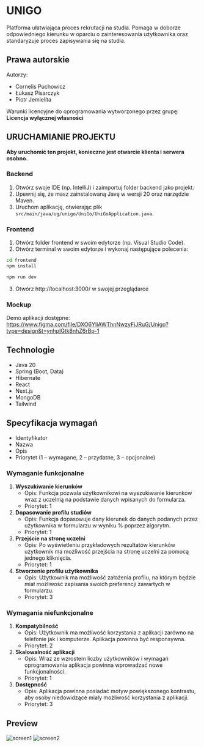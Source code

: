 # UNIGO

Platforma ułatwiająca proces rekrutacji na studia. Pomaga w doborze odpowiedniego kierunku w oparciu o zainteresowania użytkownika oraz standaryzuje proces zapisywania się na studia.

## Prawa autorskie

Autorzy:

- Cornelis Puchowicz
- Łukasz Pisarczyk
- Piotr Jemielita

Warunki licencyjne do oprogramowania wytworzonego przez grupę: **Licencja wyłącznej własności**

## URUCHAMIANIE PROJEKTU

**Aby uruchomić ten projekt, konieczne jest otwarcie klienta i serwera osobno.**

### Backend
1. Otwórz swoje IDE (np. IntelliJ) i zaimportuj folder backend jako projekt.
2. Upewnij się, że masz zainstalowaną Javę w wersji 20 oraz narzędzie Maven.
3. Uruchom aplikację, otwierając plik `src/main/java/ug/unigo/UniGo/UniGoApplication.java`.

### Frontend
1. Otwórz folder frontend w swoim edytorze (np. Visual Studio Code).
2. Otwórz terminal w swoim edytorze i wykonaj następujące polecenia:

```bash
cd frontend
npm install
```

```bash
npm run dev
```
3. Otwórz http://localhost:3000/ w swojej przeglądarce


### Mockup

Demo aplikacji dostępne: https://www.figma.com/file/DXO6YIiAWThnNwzyFiJRuG/Unigo?type=design&t=ynhpIGtk8nhZ6rBp-1

## Technologie
- Java 20
- Spring (Boot, Data)
- Hibernate
- React
- Next.js
- MongoDB
- Tailwind

## Specyfikacja wymagań

- Identyfikator
- Nazwa
- Opis
- Priorytet (1 – wymagane, 2 – przydatne, 3 – opcjonalne)

### Wymaganie funkcjonalne

1. **Wyszukiwanie kierunków**
   - Opis: Funkcja pozwala użytkownikowi na wyszukiwanie kierunków wraz z uczelnią na podstawie danych wpisanych do formularza.
   - Priorytet: 1
2. **Dopasowanie profilu studiów**
   - Opis: Funkcja dopasowuje dany kierunek do danych podanych przez użytkownika w formularzu w wyniku % poprzez algorytm.
   - Priorytet: 1
3. **Przejście na stronę uczelni**
   - Opis: Po wyświetleniu przykładowych rezultatów kierunków użytkownik ma możliwość przejścia na stronę uczelni za pomocą jednego kliknięcia.
   - Priorytet: 1
4. **Stworzenie profilu użytkownika**
   - Opis: Użytkownik ma możliwość założenia profilu, na którym będzie miał możliwość zapisania swoich preferencji zawartych w formularzu.
   - Priorytet: 3

### Wymagania niefunkcjonalne

1. **Kompatybilność**
   - Opis: Użytkownik ma możliwość korzystania z aplikacji zarówno na telefonie jak i komputerze. Aplikacja powinna być responsywna.
   - Priorytet: 2
2. **Skalowalność aplikacji**
   - Opis: Wraz ze wzrostem liczby użytkowników i wymagań oprogramowania aplikacja powinna wprowadzać nowe funkcjonalności.
   - Priorytet: 1
3. **Dostępność**
   - Opis: Aplikacja powinna posiadać motyw powiększonego kontrastu, aby osoby niedowidzące miały możliwość korzystania z aplikacji.
   - Priorytet: 3

## Preview
![screen1](https://github.com/cornelisp/UNIGO/assets/96263729/3cc5ff88-2722-4386-9afe-0b15f26f54a2)
![screen2](https://github.com/cornelisp/UNIGO/assets/96263729/8bd90237-a052-4f49-a2a4-33688191f932)

